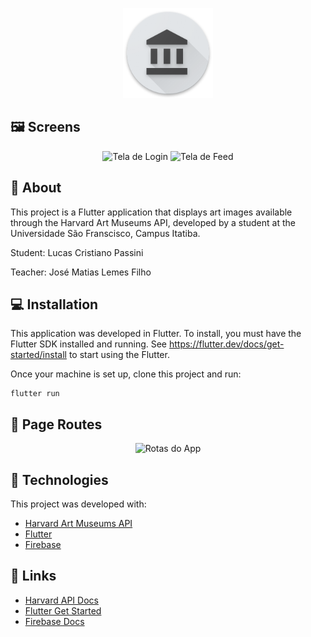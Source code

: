<p align="center">
  <img src="icons/res/mipmap-xxhdpi/art_museums_launcher.png"/>
</p>

## 🖼 Screens
<p align="center">
<img src="https://user-images.githubusercontent.com/47937044/98612754-90570d00-22d3-11eb-926f-460ebbb24812.png" alt="Tela de Login" width="250"/>
<img src="https://user-images.githubusercontent.com/47937044/98612003-f2af0e00-22d1-11eb-9dea-061fac46dcd1.png" alt="Tela de Feed"  width="250"/>
<p/>

## :pushpin: About 

This project is a Flutter application that displays art images available through the Harvard Art Museums API, developed by a student at the Universidade São Franscisco, Campus Itatiba. 

Student: Lucas Cristiano Passini

Teacher: José Matias Lemes Filho


## :computer: Installation
This application was developed in Flutter. To install, you must have the
Flutter SDK installed and running. See https://flutter.dev/docs/get-started/install
to start using the Flutter.

Once your machine is set up, clone this project and run: 
```
flutter run
```


## :art: Page Routes
<p align="center">
<img src="https://user-images.githubusercontent.com/47937044/101230694-9a2b2080-3685-11eb-9b27-520cf87c5273.png" alt="Rotas do App"  width="800"/>
<p>
                                                                                                                                                
## 🚀 Technologies

This project was developed with:

- [Harvard Art Museums API](https://www.harvardartmuseums.org/collections/api)
- [Flutter](https://flutter.dev/)
- [Firebase](https://firebase.google.com/)



## 🔗 Links 

- [Harvard API Docs](https://github.com/harvardartmuseums/api-docs)
- [Flutter Get Started](https://flutter.dev/docs/get-started/codelab)
- [Firebase Docs](https://firebase.google.com/docs/)




